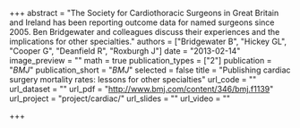 +++
abstract = "The Society for Cardiothoracic Surgeons in Great Britain and Ireland has been reporting outcome data for named surgeons since 2005. Ben Bridgewater and colleagues discuss their experiences and the implications for other specialties."
authors = ["Bridgewater B", "Hickey GL", "Cooper G", "Deanfield R", "Roxburgh J"]
date = "2013-02-14"
image_preview = ""
math = true
publication_types = ["2"]
publication = "*BMJ*"
publication_short = "*BMJ*"
selected = false
title = "Publishing cardiac surgery mortality rates: lessons for other specialties"
url_code = ""
url_dataset = ""
url_pdf = "http://www.bmj.com/content/346/bmj.f1139"
url_project = "project/cardiac/"
url_slides = ""
url_video = ""

+++
